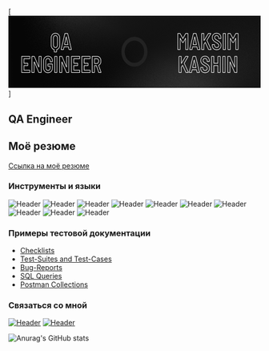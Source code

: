 [![Header](https://github.com/makscash/makscash/blob/9a7ebc7d2b8f20502272c5cb625e33d043bb7328/assets/QA_engineer.png)]
## QA Engineer 
## Моё резюме
[Ссылка на моё резюме](https://drive.google.com/file/d/1-1UATwu2R-7epUD16EGPr02TLhNXRiC4/view?usp=sharing)

### Инструменты и языки
![Header](https://img.shields.io/badge/Jira-090909?style=for-the-badge&logo=jira&logoColor=136be1)
![Header](https://img.shields.io/badge/Postman-090909?style=for-the-badge&logo=postman&logoColor=f76935)
![Header](https://img.shields.io/badge/Swagger-090909?style=for-the-badge&logo=swagger&logoColor=7ede2b)
![Header](https://img.shields.io/badge/Github-090909?style=for-the-badge&logo=github&logoColor=8cc4d7)
![Header](https://img.shields.io/badge/Figma-090909?style=for-the-badge&logo=figma&logoColor=7d5fa6)
![Header](https://img.shields.io/badge/MySQL-090909?style=for-the-badge&logo=mysql&logoColor=00618a)
![Header](https://img.shields.io/badge/DevTools-090909?style=for-the-badge&logo=googlechrome&logoColor=2674f2)
![Header](https://img.shields.io/badge/AndroidStudio-090909?style=for-the-badge&logo=androidstudio&logoColor=3ad07d)
![Header](https://img.shields.io/badge/Fiddler-090909?style=for-the-badge&logo=fiddler&logoColor=8cc4d7)
![Header](https://img.shields.io/badge/CharlesProxy-090909?style=for-the-badge&logo=charlesproxy&logoColor=8cc4d7)

### Примеры тестовой документации

- [Checklists](https://github.com/makscash/makscash/tree/main/checklist)
- [Test-Suites and Test-Cases](https://github.com/makscash/makscash/tree/main/test-cases)
- [Bug-Reports](https://github.com/makscash/makscash/tree/main/bug-reports)
- [SQL Queries](https://github.com/makscash/makscash/tree/main/SQL)
- [Postman Collections](https://github.com/makscash/makscash/tree/main/postman)

### Связаться со мной
[![Header](https://img.shields.io/badge/Telegram-090909?style=for-the-badge&logo=telegram&logoColor=31a5db)](https://t.me/makscashqq)
[![Header](https://img.shields.io/badge/Linkedin-090909?style=for-the-badge&logo=linkedin&logoColor=0073b1)](https://www.linkedin.com/in/makscash/)

![Anurag's GitHub stats](https://github-readme-stats.vercel.app/api?username=makscash&show_icons=true&theme=radical)

